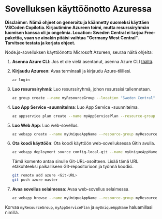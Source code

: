 # Sovelluksen käyttöönotto Azuressa

**Disclaimer: Nämä ohjeet on generoitu ja käännetty suomeksi käyttäen VSCoden Copilotia. Kirjautimine Azureen toimi, mutta resurssiryhmän luomisen kanssa oli jo ongelmia. Location: Sweden Central ei tarjoa Free-pakettia, vaan se ainakin pitäisi vaihtaa "Germany West Central". Tarvitsee testata ja korjata ohjeet.**

Node.js-sovelluksen käyttöönotto Microsoft Azureen, seuraa näitä ohjeita:

1. **Asenna Azure CLI**: Jos et ole vielä asentanut, asenna Azure CLI [täältä](https://docs.microsoft.com/en-us/cli/azure/install-azure-cli).

2. **Kirjaudu Azureen**: Avaa terminaali ja kirjaudu Azure-tilillesi.
    ```sh
    az login
    ```

3. **Luo resurssiryhmä**: Luo resurssiryhmä, johon resurssisi tallennetaan.
    ```sh
    az group create --name myResourceGroup --location "Sweden Central"
    ```

4. **Luo App Service -suunnitelma**: Luo App Service -suunnitelma.
    ```sh
    az appservice plan create --name myAppServicePlan --resource-group myResourceGroup --sku FREE
    ```

5. **Luo Web App**: Luo web-sovellus.
    ```sh
    az webapp create --name myUniqueAppName --resource-group myResourceGroup --plan myAppServicePlan
    ```

6. **Ota koodi käyttöön**: Ota koodi käyttöön web-sovelluksessa Gitin avulla.
    ```sh
    az webapp deployment source config-local-git --name myUniqueAppName --resource-group myResourceGroup
    ```

    Tämä komento antaa sinulle Git-URL-osoitteen. Lisää tämä URL etäkohteeksi paikalliseen Git-repositorioon ja työnnä koodisi.
    ```sh
    git remote add azure <Git-URL>
    git push azure master
    ```

7. **Avaa sovellus selaimessa**: Avaa web-sovellus selaimessa.
    ```sh
    az webapp browse --name myUniqueAppName --resource-group myResourceGroup
    ```

Korvaa `myResourceGroup`, `myAppServicePlan` ja `myUniqueAppName` haluamillasi nimillä.